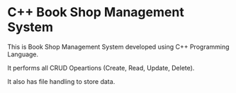# C++ Book Shop Management System

This is Book Shop Management System developed using C++ Programming Language.

It performs all CRUD Opeartions (Create, Read, Update, Delete).

It also has file handling to store data.
